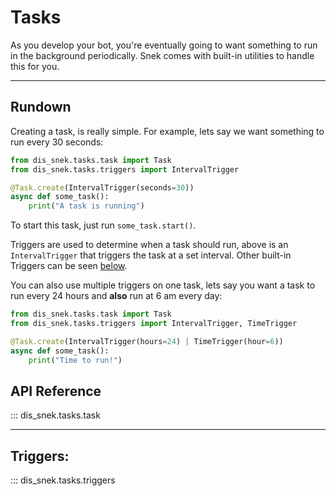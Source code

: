 # Tasks
As you develop your bot, you're eventually going to want something to run in the background periodically. 
Snek comes with built-in utilities to handle this for you.
___

## Rundown

Creating a task, is really simple. For example, lets say we want something to run every 30 seconds:


```python
from dis_snek.tasks.task import Task
from dis_snek.tasks.triggers import IntervalTrigger

@Task.create(IntervalTrigger(seconds=30))
async def some_task():
    print("A task is running")
```
To start this task, just run `some_task.start()`.

Triggers are used to determine when a task should run, above is an `IntervalTrigger` that triggers the task 
at a set interval. Other built-in Triggers can be seen [below](#triggers).

You can also use multiple triggers on one task, lets say you want a task to run every 24 hours and **also** run at 6 am every day:
```python
from dis_snek.tasks.task import Task
from dis_snek.tasks.triggers import IntervalTrigger, TimeTrigger

@Task.create(IntervalTrigger(hours=24) | TimeTrigger(hour=6))
async def some_task():
    print("Time to run!")
```

## API Reference

::: dis_snek.tasks.task

___
## Triggers:


::: dis_snek.tasks.triggers
